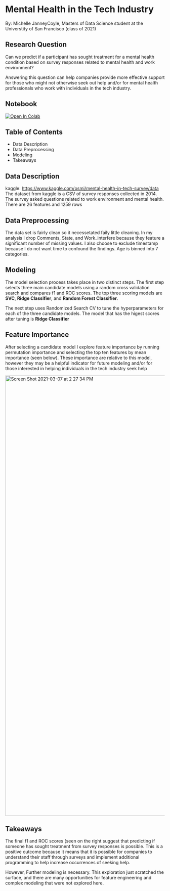 # Mental Health in the Tech Industry
By: Michelle JanneyCoyle, Masters of Data Science student at the Universtity of San Francisco (class of 2021)

## Research Question
Can we predict if a participant has sought treatment for a mental health condition based on survey responses related to mental health and work environment? 

Answering this question can help companies provide more effective support for those who might not otherwise seek out help and/or for mental health professionals who work with individuals in the tech industry.

## Notebook
[![Open In Colab](https://colab.research.google.com/assets/colab-badge.svg)](https://github.com/michellejc/ML_Lab_FinalProject/blob/main/Modeling_Notebook.ipynb)

## Table of Contents
- Data Description 
- Data Preprocessing 
- Modeling
- Takeaways

## Data Description 
kaggle: https://www.kaggle.com/osmi/mental-health-in-tech-survey/data
The dataset from kaggle is a CSV of survey responses collected in 2014. The survey asked questions related to work environment and mental health. There are 26 features and 1259 rows

## Data Preprocessing
The data set is fairly clean so it necessetated faily little cleaning. In my analysis I drop Comments, State, and Work_interfere because they feature a significant number of missing values. I also choose to exclude timestamp because I do not want time to confound the findings.  Age is binned into 7 categories. 

## Modeling 
The model selection process takes place in two distinct steps. 
The first step selects three main candidate models using a random cross validation search and compares f1 and ROC scores. The top three scoring models are **SVC**, **Ridge Classifier**, and **Random Forest Classifier**. 

The next step uses Randomized Search CV to tune the hyperparameters for each of the three candidate models. The model that has the higest scores after tuning is **Ridge Classifier**

## Feature Importance

After selecting a candidate model I explore feature importance by running permutation importance and selecting the top ten features by mean importance (seen below). These importance are relative to this model, however they may be a helpful indicator for future modeling and/or for those interested in helping individuals in the tech industry seek help 

<img width="1393" alt="Screen Shot 2021-03-07 at 2 27 34 PM" src="https://user-images.githubusercontent.com/67610529/110257132-44e6ff80-7f51-11eb-97ae-f23804759976.png">

## Takeaways 
The final f1 and ROC scores (seen on the right suggest that predicting if someone has sought treatment from survey responses is possible. This is a positive outcome because it means that it is possible for companies to understand their staff through surveys and implement additional programming to help increase occurrences of seeking help.

However, Further modeling is necessary. This exploration just scratched the surface, and there are many opportunities for feature engineering and complex modeling that were not explored here. 




